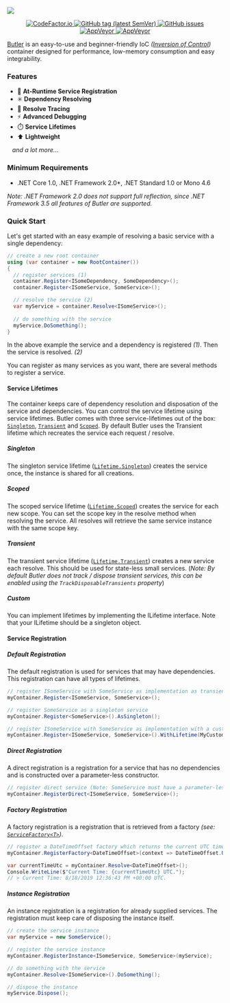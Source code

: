 <!-- Banner -->
<a href="https://github.com/angelobreuer/Butler/">
	<img src="https://i.imgur.com/YsYyz1s.png"/>
</a>

<!-- Center badges -->
<p align="center">
	
<!-- CodeFactor.io Badge -->
<a href="https://www.codefactor.io/repository/github/angelobreuer/Butler">
	<img alt="CodeFactor.io" src="https://www.codefactor.io/repository/github/angelobreuer/Butler/badge?style=for-the-badge" />	
</a>

<!-- Releases Badge -->
<a href="https://github.com/angelobreuer/Butler/releases">
	<img alt="GitHub tag (latest SemVer)" src="https://img.shields.io/github/tag/angelobreuer/Butler.svg?label=RELEASE&style=for-the-badge">
</a>

<!-- GitHub issues Badge -->
<a href="https://github.com/angelobreuer/Butler/issues">
	<img alt="GitHub issues" src="https://img.shields.io/github/issues/angelobreuer/Butler.svg?style=for-the-badge">	
</a>

<br/>

<!-- AppVeyor CI (master) Badge -->
<a href="https://ci.appveyor.com/project/angelobreuer/Butler">
	<img alt="AppVeyor" src="https://img.shields.io/appveyor/ci/angelobreuer/Butler?style=for-the-badge">
</a>	


<!-- AppVeyor CI (Development) Badge -->
<a href="https://github.com/angelobreuer/Butler/tree/dev">
	<img alt="AppVeyor" src="https://img.shields.io/appveyor/ci/angelobreuer/Butler/dev?label=development&style=for-the-badge">
</a>

</p>

[Butler](https://github.com/angelobreuer/Butler) is an easy-to-use and beginner-friendly IoC *([Inversion of Control](https://en.wikipedia.org/wiki/Inversion_of_control))* container
designed for performance, low-memory consumption and easy integrability.


### Features
- 🔌 **At-Runtime Service Registration**
- ✳️ **Dependency Resolving**
- 📝 **Resolve Tracing**
- ⚡ **Advanced Debugging**
- ⏱️ **Service Lifetimes**
- ⬆ **Lightweight**

<span>&nbsp;&nbsp;&nbsp;</span>*and a lot more...*

### Minimum Requirements
- .NET Core 1.0, .NET Framework 2.0*, .NET Standard 1.0 or Mono 4.6

*Note: .NET Framework 2.0 does not support full 
reflection, since .NET Framework 3.5 all features of Butler are supported.*

### Quick Start

Let's get started with an easy example of resolving a basic service with a single dependency:

```csharp
// create a new root container
using (var container = new RootContainer())
{
  // register services (1)
  container.Register<ISomeDependency, SomeDependency>();
  container.Register<ISomeService, SomeService>();

  // resolve the service (2)
  var myService = container.Resolve<ISomeService>();
  
  // do something with the service
  myService.DoSomething();
}
```

In the above example the service and a dependency is registered *(1)*. 
Then the service is resolved. *(2)*

You can register as many services as you want, there are several methods to register a service.

#### Service Lifetimes

The container keeps care of dependency resolution and disposation of the service and dependencies. You can control the service lifetime using 
service lifetimes. Butler comes with three service-lifetimes out of the box: [`Singleton`](https://github.com/angelobreuer/Butler/blob/master/src/Lifetime/Lifetime.cs#L29), [`Transient`](https://github.com/angelobreuer/Butler/blob/master/src/Lifetime/Lifetime.cs#L15) and [`Scoped`](https://github.com/angelobreuer/Butler/blob/master/src/Lifetime/Lifetime.cs#L22). By default Butler uses the
Transient lifetime which recreates the service each request / resolve.

##### Singleton

The singleton service lifetime ([`Lifetime.Singleton`](https://github.com/angelobreuer/Butler/blob/master/src/Lifetime/Lifetime.cs#L29)) 
creates the service once, the instance is shared for all creations.

##### Scoped

The scoped service lifetime ([`Lifetime.Scoped`](https://github.com/angelobreuer/Butler/blob/master/src/Lifetime/Lifetime.cs#L22)) creates the service for each new scope. You can set the scope key in the
resolve method when resolving the service. All resolves will retrieve the same service instance with the same scope key.

##### Transient

The transient service lifetime ([`Lifetime.Transient`]((https://github.com/angelobreuer/Butler/blob/master/src/Lifetime/Lifetime.cs#L15))) creates a new service each 
resolve. This should be used for state-less small services. (*Note: By default Butler does not track / dispose 
transient services, this can be enabled using the `TrackDisposableTransients` property*)

##### Custom

You can implement lifetimes by implementing the ILifetime interface. Note that your ILifetime should be a singleton object.

#### Service Registration

##### Default Registration

The default registration is used for services that may have dependencies. This registration can have all types of lifetimes.

```csharp
// register ISomeService with SomeService as implementation as transient (default)
myContainer.Register<ISomeService, SomeService>();

// register SomeService as a singleton service
myContainer.Register<SomeService>().AsSingleton();

// register ISomeService with SomeService as implementation with a custom lifetime
myContainer.Register<ISomeService, SomeService>().WithLifetime(MyCustomLifetime);

```

##### Direct Registration

A direct registration is a registration for a service that has no dependencies and is constructed over a parameter-less constructor.

```csharp
// register direct service (Note: SomeService must have a parameter-less constructor!)
myContainer.RegisterDirect<ISomeService, SomeService>();
```

##### Factory Registration

A factory registration is a registration that is retrieved from a factory *(see: [`ServiceFactory<T>`](https://github.com/angelobreuer/Butler/blob/master/src/Resolver/ServiceFactory.cs))*.

```csharp
// register a DateTimeOffset factory which returns the current UTC time offset
myContainer.RegisterFactory<DateTimeOffset>(context => DateTimeOffset.UtcNow);

var currentTimeUtc = myContainer.Resolve<DateTimeOffset>();
Console.WriteLine($"Current Time: {currentTimeUtc} UTC.");
// > Current Time: 8/18/2019 12:36:43 PM +00:00 UTC.
```

##### Instance Registration

An instance registration is a registration for already supplied services. The registration must
keep care of disposing the instance itself.

```csharp
// create the service instance
var myService = new SomeService();

// register the service instance
myContainer.RegisterInstance<ISomeService, SomeService>(myService);

// do something with the service
myContainer.Resolve<ISomeService>().DoSomething();

// dispose the instance
myService.Dispose();
```
